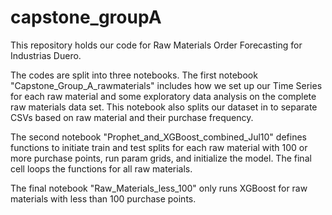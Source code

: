 # capstone_groupA
This repository holds our code for Raw Materials Order Forecasting for Industrias Duero.

The codes are split into three notebooks.
The first notebook "Capstone_Group_A_rawmaterials" includes how we set up our Time Series for each raw material and some exploratory data analysis on the complete raw materials data set. This notebook also splits our dataset in to separate CSVs based on raw material and their purchase frequency.

The second notebook "Prophet_and_XGBoost_combined_Jul10" defines functions to initiate train and test splits for each raw material with 100 or more purchase points, run param grids, and initialize the model. The final cell loops the functions for all raw materials.

The final notebook "Raw_Materials_less_100" only runs XGBoost for raw materials with less than 100 purchase points.

